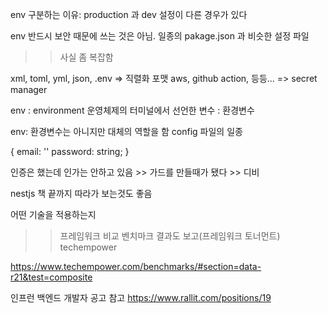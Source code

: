env 구분하는 이유: production 과 dev 설정이 다른 경우가 있다

env 반드시 보안 때문에 쓰는 것은 아님. 일종의 pakage.json 과 비슷한 설정 파일

>> 사실 좀 복잡함

xml, toml, yml, json, .env => 직렬화 포맷
aws, github action, 등등... => secret manager

env : environment 
운영체제의 터미널에서 선언한 변수 : 환경변수

env: 환경변수는 아니지만 대체의 역할을 함
config 파일의 일종 

{
 email: ''
    password: string;
    }

인증은 했는데
인가는 안하고 있음 >>
가드를 만들때가 됐다 >> 디비

nestjs 책 끝까지 따라가 보는것도 좋음

어떤 기술을 적용하는지 
>> 프레임워크 비교
벤치마크 결과도 보고(프레임워크 토너먼트)
techempower

https://www.techempower.com/benchmarks/#section=data-r21&test=composite

인프런 백엔드 개발자 공고 참고 
https://www.rallit.com/positions/19